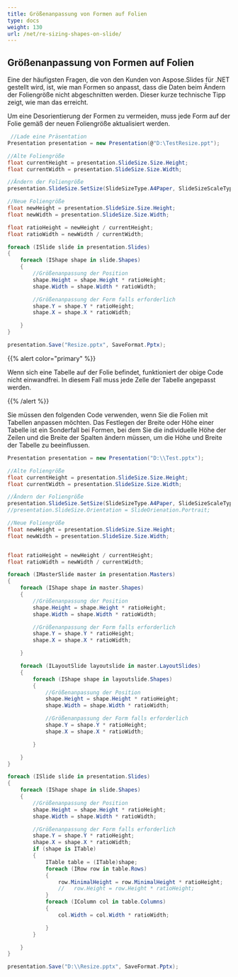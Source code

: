 ```yaml
---
title: Größenanpassung von Formen auf Folien
type: docs
weight: 130
url: /net/re-sizing-shapes-on-slide/
---
```


## **Größenanpassung von Formen auf Folien**
Eine der häufigsten Fragen, die von den Kunden von Aspose.Slides für .NET gestellt wird, ist, wie man Formen so anpasst, dass die Daten beim Ändern der Foliengröße nicht abgeschnitten werden. Dieser kurze technische Tipp zeigt, wie man das erreicht.

Um eine Desorientierung der Formen zu vermeiden, muss jede Form auf der Folie gemäß der neuen Foliengröße aktualisiert werden.

```c#
 //Lade eine Präsentation
Presentation presentation = new Presentation(@"D:\TestResize.ppt");

//Alte Foliengröße
float currentHeight = presentation.SlideSize.Size.Height;
float currentWidth = presentation.SlideSize.Size.Width;

//Ändern der Foliengröße
presentation.SlideSize.SetSize(SlideSizeType.A4Paper, SlideSizeScaleType.DoNotScale);

//Neue Foliengröße
float newHeight = presentation.SlideSize.Size.Height;
float newWidth = presentation.SlideSize.Size.Width;

float ratioHeight = newHeight / currentHeight;
float ratioWidth = newWidth / currentWidth;

foreach (ISlide slide in presentation.Slides)
{
	foreach (IShape shape in slide.Shapes)
	{
		//Größenanpassung der Position
		shape.Height = shape.Height * ratioHeight;
		shape.Width = shape.Width * ratioWidth;

		//Größenanpassung der Form falls erforderlich
		shape.Y = shape.Y * ratioHeight;
		shape.X = shape.X * ratioWidth;

	}
}

presentation.Save("Resize.pptx", SaveFormat.Pptx);
```

{{% alert color="primary" %}} 

Wenn sich eine Tabelle auf der Folie befindet, funktioniert der obige Code nicht einwandfrei. In diesem Fall muss jede Zelle der Tabelle angepasst werden.

{{% /alert %}} 

Sie müssen den folgenden Code verwenden, wenn Sie die Folien mit Tabellen anpassen möchten. Das Festlegen der Breite oder Höhe einer Tabelle ist ein Sonderfall bei Formen, bei dem Sie die individuelle Höhe der Zeilen und die Breite der Spalten ändern müssen, um die Höhe und Breite der Tabelle zu beeinflussen.

```c#
Presentation presentation = new Presentation("D:\\Test.pptx");

//Alte Foliengröße
float currentHeight = presentation.SlideSize.Size.Height;
float currentWidth = presentation.SlideSize.Size.Width;

//Ändern der Foliengröße
presentation.SlideSize.SetSize(SlideSizeType.A4Paper, SlideSizeScaleType.DoNotScale);
//presentation.SlideSize.Orientation = SlideOrienation.Portrait;

//Neue Foliengröße
float newHeight = presentation.SlideSize.Size.Height;
float newWidth = presentation.SlideSize.Size.Width;


float ratioHeight = newHeight / currentHeight;
float ratioWidth = newWidth / currentWidth;

foreach (IMasterSlide master in presentation.Masters)
{
    foreach (IShape shape in master.Shapes)
    {
        //Größenanpassung der Position
        shape.Height = shape.Height * ratioHeight;
        shape.Width = shape.Width * ratioWidth;

        //Größenanpassung der Form falls erforderlich
        shape.Y = shape.Y * ratioHeight;
        shape.X = shape.X * ratioWidth;

    }

    foreach (ILayoutSlide layoutslide in master.LayoutSlides)
    {
        foreach (IShape shape in layoutslide.Shapes)
        {
            //Größenanpassung der Position
            shape.Height = shape.Height * ratioHeight;
            shape.Width = shape.Width * ratioWidth;

            //Größenanpassung der Form falls erforderlich
            shape.Y = shape.Y * ratioHeight;
            shape.X = shape.X * ratioWidth;

        }

    }
}

foreach (ISlide slide in presentation.Slides)
{
    foreach (IShape shape in slide.Shapes)
    {
        //Größenanpassung der Position
        shape.Height = shape.Height * ratioHeight;
        shape.Width = shape.Width * ratioWidth;

        //Größenanpassung der Form falls erforderlich
        shape.Y = shape.Y * ratioHeight;
        shape.X = shape.X * ratioWidth;
        if (shape is ITable)
        {
            ITable table = (ITable)shape;
            foreach (IRow row in table.Rows)
            {
                row.MinimalHeight = row.MinimalHeight * ratioHeight;
                //   row.Height = row.Height * ratioHeight;
            }
            foreach (IColumn col in table.Columns)
            {
                col.Width = col.Width * ratioWidth;

            }
        }

    }
}

presentation.Save("D:\\Resize.pptx", SaveFormat.Pptx);
```